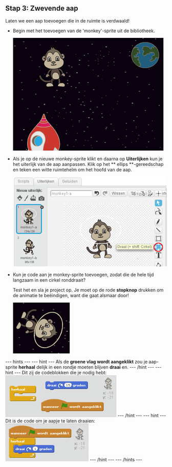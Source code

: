 ## Stap 3: Zwevende aap

Laten we een aap toevoegen die in de ruimte is verdwaald!

+ Begin met het toevoegen van de 'monkey'-sprite uit de bibliotheek.
    
    ![Adding a monkey sprite](images/space-monkey-sprite.png)

+ Als je op de nieuwe monkey-sprite klikt en daarna op **Uiterlijken** kun je het uiterlijk van de aap aanpassen. Klik op het ** ellips **-gereedschap en teken een witte ruimtehelm om het hoofd van de aap.
    
    ![Monkey space helmet](images/space-monkey-edit.png)

+ Kun je code aan je monkey-sprite toevoegen, zodat die de hele tijd langzaam in een cirkel ronddraait?
    
    Test het en sla je project op. Je moet op de rode **stopknop** drukken om de animatie te beëindigen, want die gaat alsmaar door!
    
    ![Blocks for a spinning monkey](images/space-spin-test.png)

--- hints --- --- hint --- Als de **groene vlag wordt aangeklikt** zou je aap-sprite **herhaal** delijk in een rondje moeten blijven **draai** en. --- /hint --- --- hint --- Dit zij de codeblokken die je nodig hebt: ![Blocks for a spinning monkey](images/space-spin-blocks.png) --- /hint --- --- hint --- Dit is de code om je aapje te laten draaien: ![Code for a spinning monkey](images/space-spin-code.png) --- /hint --- --- /hints ---